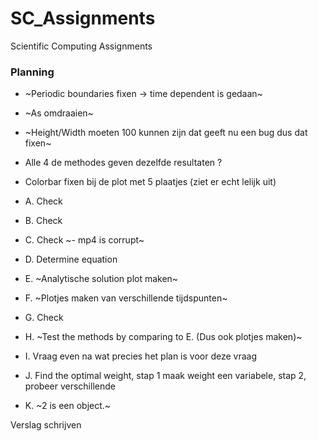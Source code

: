 # SC_Assignments
Scientific Computing Assignments

### Planning
* ~Periodic boundaries fixen -> time dependent is gedaan~
* ~As omdraaien~
* ~Height/Width moeten 100 kunnen zijn dat geeft nu een bug dus dat fixen~
* Alle 4 de methodes geven dezelfde resultaten ?
* Colorbar fixen bij de plot met 5 plaatjes (ziet er echt lelijk uit)

* A. Check
* B. Check
* C. Check ~- mp4 is corrupt~
* D. Determine equation
* E. ~Analytische solution plot maken~
* F. ~Plotjes maken van verschillende tijdspunten~
* G. Check
* H. ~Test the methods by comparing to E. (Dus ook plotjes maken)~
* I. Vraag even na wat precies het plan is voor deze vraag
* J. Find the optimal weight, stap 1 maak weight een variabele, stap 2, probeer verschillende
* K. ~2 is een object.~

Verslag schrijven
